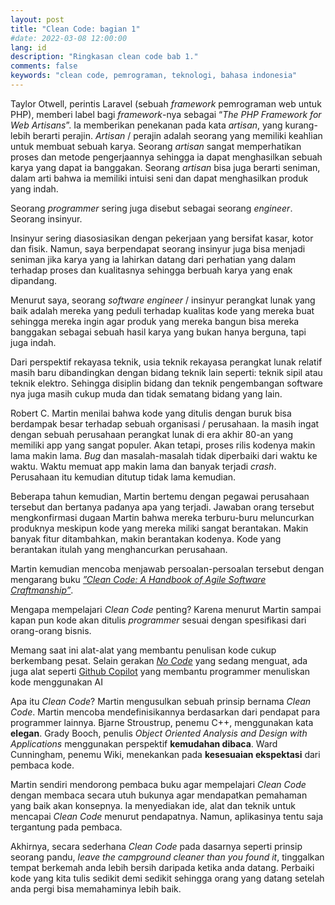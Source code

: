 ```yaml
---
layout: post
title: "Clean Code: bagian 1"
#date: 2022-03-08 12:00:00
lang: id
description: "Ringkasan clean code bab 1."
comments: false
keywords: "clean code, pemrograman, teknologi, bahasa indonesia"
---
```


Taylor Otwell, perintis Laravel (sebuah _framework_ pemrograman web untuk PHP), memberi label bagi _framework_-nya sebagai “_The PHP Framework for Web Artisans_”. Ia memberikan penekanan pada kata _artisan_, yang kurang-lebih berarti perajin. _Artisan_ / perajin adalah seorang yang memiliki keahlian untuk membuat sebuah karya. Seorang _artisan_ sangat memperhatikan proses dan metode pengerjaannya sehingga ia dapat menghasilkan sebuah karya yang dapat ia banggakan. Seorang _artisan_ bisa juga berarti seniman, dalam arti bahwa ia memiliki intuisi seni dan dapat menghasilkan produk yang indah.

Seorang _programmer_ sering juga disebut sebagai seorang _engineer_. Seorang insinyur.

Insinyur sering diasosiasikan dengan pekerjaan yang bersifat kasar, kotor dan fisik. Namun, saya berpendapat seorang insinyur juga bisa menjadi seniman jika karya yang ia lahirkan datang dari perhatian yang dalam terhadap proses dan kualitasnya sehingga berbuah karya yang enak dipandang.

Menurut saya, seorang _software engineer_  / insinyur perangkat lunak yang baik adalah mereka yang peduli terhadap kualitas kode yang mereka buat sehingga mereka ingin agar produk yang mereka bangun bisa mereka banggakan sebagai sebuah hasil karya yang bukan hanya berguna, tapi juga indah. 

Dari perspektif rekayasa teknik, usia teknik rekayasa perangkat lunak relatif masih baru dibandingkan dengan bidang teknik lain seperti: teknik sipil atau teknik elektro. Sehingga disiplin bidang dan teknik pengembangan software nya juga masih cukup muda dan tidak sematang bidang yang lain.

Robert C. Martin menilai bahwa kode yang ditulis dengan buruk bisa berdampak besar terhadap sebuah organisasi / perusahaan. Ia masih ingat dengan sebuah perusahaan perangkat lunak di era akhir 80-an yang memiliki app yang sangat populer. Akan tetapi, proses rilis kodenya makin lama makin lama. _Bug_ dan masalah-masalah tidak diperbaiki dari waktu ke waktu. Waktu memuat app makin lama dan banyak terjadi _crash_. Perusahaan itu kemudian ditutup tidak lama kemudian. 

Beberapa tahun kemudian, Martin bertemu dengan pegawai perusahaan tersebut dan bertanya padanya apa yang terjadi. Jawaban orang tersebut mengkonfirmasi dugaan Martin bahwa mereka terburu-buru meluncurkan produknya meskipun kode yang mereka miliki sangat berantakan. Makin banyak fitur ditambahkan, makin berantakan kodenya. Kode yang berantakan itulah yang menghancurkan perusahaan.

Martin kemudian mencoba menjawab persoalan-persoalan tersebut dengan mengarang buku [_”Clean Code: A Handbook of Agile Software Craftmanship”_](https://www.oreilly.com/library/view/clean-code-a/9780136083238/). 

Mengapa mempelajari _Clean Code_ penting? Karena menurut Martin sampai kapan pun kode akan ditulis _programmer_ sesuai dengan spesifikasi dari orang-orang bisnis. 

Memang saat ini alat-alat yang membantu penulisan kode cukup berkembang pesat. Selain gerakan [_No Code_](https://en.wikipedia.org/wiki/No-code_development_platform) yang sedang menguat, ada juga alat seperti [Github Copilot](https://copilot.github.com) yang membantu programmer menuliskan kode menggunakan AI

Apa itu _Clean Code_? Martin mengusulkan sebuah prinsip bernama _Clean Code_. Martin mencoba mendefinisikannya berdasarkan dari pendapat para programmer lainnya. Bjarne Stroustrup, penemu C++, menggunakan kata **elegan**. Grady Booch, penulis _Object Oriented Analysis and Design with Applications_ menggunakan perspektif **kemudahan dibaca**. Ward Cunningham, penemu Wiki, menekankan pada **kesesuaian ekspektasi** dari pembaca kode.

Martin sendiri mendorong pembaca buku agar mempelajari _Clean Code_ dengan membaca secara utuh bukunya agar mendapatkan pemahaman yang baik akan konsepnya. Ia menyediakan ide, alat dan teknik untuk mencapai _Clean Code_ menurut pendapatnya. Namun, aplikasinya tentu saja tergantung pada pembaca. 

Akhirnya, secara sederhana _Clean Code_ pada dasarnya seperti prinsip seorang pandu, _leave the campground cleaner than you found it_, tinggalkan tempat berkemah anda lebih bersih daripada ketika anda datang. Perbaiki kode yang kita tulis sedikit demi sedikit sehingga orang yang datang setelah anda pergi bisa memahaminya lebih baik.